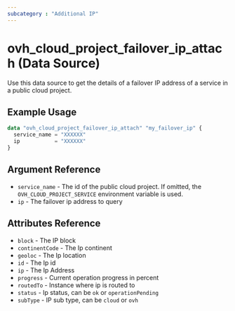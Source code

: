 ```yaml
---
subcategory : "Additional IP"
---
```


# ovh_cloud_project_failover_ip_attach (Data Source)

Use this data source to get the details of a failover IP address of a service in a public cloud project.

## Example Usage

```terraform
data "ovh_cloud_project_failover_ip_attach" "my_failover_ip" {
  service_name = "XXXXXX"
  ip           = "XXXXXX"
}
```

## Argument Reference

* `service_name` - The id of the public cloud project. If omitted, the `OVH_CLOUD_PROJECT_SERVICE` environment variable is used.
* `ip` - The failover ip address to query

## Attributes Reference

* `block` - The IP block
* `continentCode` - The Ip continent
* `geoloc` - The Ip location
* `id` - The Ip id
* `ip` - The Ip Address
* `progress` - Current operation progress in percent
* `routedTo` - Instance where ip is routed to
* `status` - Ip status, can be `ok` or `operationPending`
* `subType` - IP sub type, can be `cloud` or `ovh`
